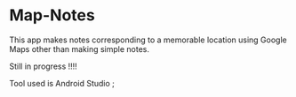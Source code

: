 # Map-Notes
This app makes notes corresponding to a memorable location using Google Maps other than making simple notes. 

Still in progress !!!!

Tool used is Android Studio ;
